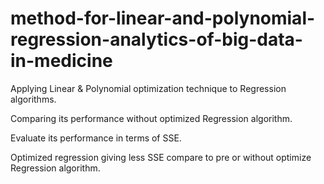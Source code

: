 # method-for-linear-and-polynomial-regression-analytics-of-big-data-in-medicine


Applying Linear & Polynomial optimization technique to Regression algorithms.
 
Comparing its performance without optimized Regression algorithm.
 
Evaluate its performance in terms of SSE.
 
Optimized regression giving less SSE compare to pre or without optimize Regression algorithm.
